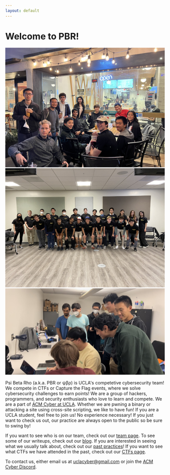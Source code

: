 ```yaml
---
layout: default
---
```


# Welcome to PBR!

<!-- https://www.w3schools.com/w3css/w3css_slideshow.asp -->
<div class="carousel-container">
    <img class="mySlides" src="assets/images/pbr-boba-social.jpg">
    <img class="mySlides" src="/assets/images/pbr-team-photo.jpeg">
    <img class="mySlides" src="/assets/images/buckeye-ctf.jpeg">
</div>

<script src="/assets/carousel.js"></script>

Psi Beta Rho (a.k.a. PBR or ψβρ) is UCLA's competetive cybersecurity team! We compete in CTFs or Capture the Flag events, where we solve cybersecurity challenges to earn points! We are a group of hackers, programmers, and security enthusiasts who love to learn and compete. We are a part of [ACM Cyber at UCLA](https://acmcyber.com/). Whether we are pwning a binary or attacking a site using cross-site scripting, we like to have fun! If you are a UCLA student, feel free to join us! No experience necessary! If you just want to check us out, our practice are always open to the public so be sure to swing by!

If you want to see who is on our team, check out our [team page](/team). To see some of our writeups, check out our [blog](/blog). If you are interested in seeing what we usually talk about, check out our [past practices](/past)! If you want to see what CTFs we have attended in the past, check out our [CTFs page](/ctfs).

To contact us, either email us at [uclacyber@gmail.com](mailto:psibetarho@gmail.com) or join the [ACM Cyber Discord](https://discord.gg/j9dgf2q).
